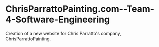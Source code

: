 # ChrisParrattoPainting.com--Team-4-Software-Engineering
Creation of a new website for Chris Parratto's company, ChrisParrattoPainting. 

